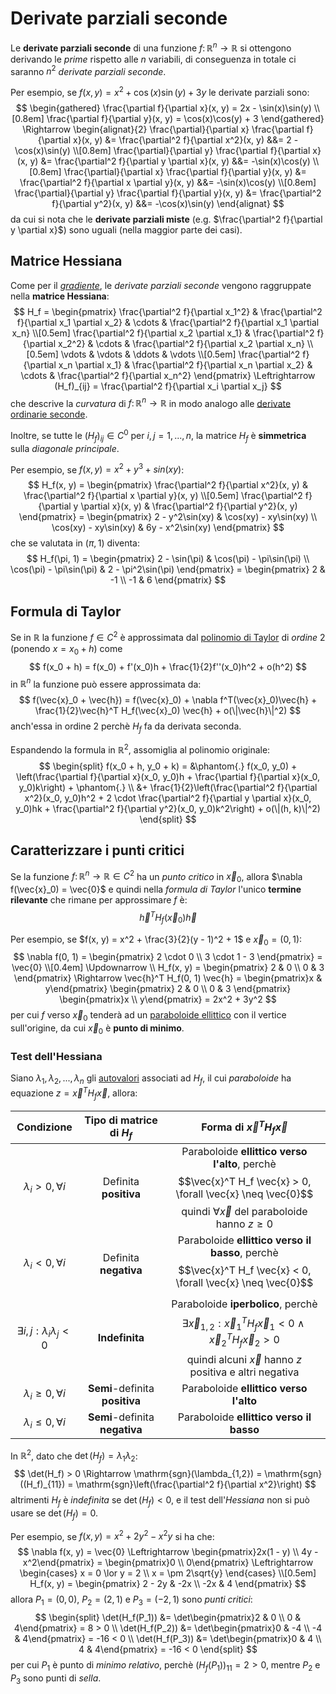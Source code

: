 # Derivate parziali seconde

Le **derivate parziali seconde** di una funzione $f\colon \mathbb{R}^n \to \mathbb{R}$ si ottengono derivando le _prime_ rispetto alle $n$ variabili, di conseguenza in totale ci saranno $n^2$ _derivate parziali seconde_.

Per esempio, se $f(x, y) = x^2 + \cos(x)\sin(y) + 3y$ le derivate parziali sono:
$$
\begin{gathered}
\frac{\partial f}{\partial x}(x, y) = 2x - \sin(x)\sin(y) \\[0.8em]
\frac{\partial f}{\partial y}(x, y) = \cos(x)\cos(y) + 3
\end{gathered} \Rightarrow
\begin{alignat}{2}
\frac{\partial}{\partial x} \frac{\partial f}{\partial x}(x, y) &= \frac{\partial^2 f}{\partial x^2}(x, y) &&= 2 - \cos(x)\sin(y) \\[0.8em]
\frac{\partial}{\partial y} \frac{\partial f}{\partial x}(x, y) &= \frac{\partial^2 f}{\partial y \partial x}(x, y) &&= -\sin(x)\cos(y) \\[0.8em]
\frac{\partial}{\partial x} \frac{\partial f}{\partial y}(x, y) &= \frac{\partial^2 f}{\partial x \partial y}(x, y) &&= -\sin(x)\cos(y) \\[0.8em]
\frac{\partial}{\partial y} \frac{\partial f}{\partial y}(x, y) &= \frac{\partial^2 f}{\partial y^2}(x, y) &&= -\cos(x)\sin(y)
\end{alignat}
$$
da cui si nota che le **derivate parziali miste** (e.g. $\frac{\partial^2 f}{\partial y \partial x}$) sono uguali (nella maggior parte dei casi).

## Matrice Hessiana

Come per il [_gradiente_](../README.md#vettore-gradiente), le _derivate parziali seconde_ vengono raggruppate nella **matrice Hessiana**:
$$
H_f = \begin{pmatrix}
\frac{\partial^2 f}{\partial x_1^2} & \frac{\partial^2 f}{\partial x_1 \partial x_2} & \cdots & \frac{\partial^2 f}{\partial x_1 \partial x_n} \\[0.5em]
\frac{\partial^2 f}{\partial x_2 \partial x_1} & \frac{\partial^2 f}{\partial x_2^2} & \cdots & \frac{\partial^2 f}{\partial x_2 \partial x_n} \\[0.5em]
\vdots & \vdots & \ddots & \vdots \\[0.5em]
\frac{\partial^2 f}{\partial x_n \partial x_1} & \frac{\partial^2 f}{\partial x_n \partial x_2} & \cdots & \frac{\partial^2 f}{\partial x_n^2}
\end{pmatrix} \Leftrightarrow
(H_f)_{ij} = \frac{\partial^2 f}{\partial x_i \partial x_j}
$$
che descrive la _curvatura_ di $f\colon \mathbb{R}^n \to \mathbb{R}$ in modo analogo alle [derivate ordinarie seconde](../../../../ct0432/05/07/README.md#convessità-e-concavità).

Inoltre, se tutte le $(H_f)_{ij} \in C^0$ per $i,j = 1, ..., n$, la matrice $H_f$ è **simmetrica** sulla _diagonale principale_.

Per esempio, se $f(x, y) = x^2 + y^3 + sin(xy)$:
$$
H_f(x, y) = \begin{pmatrix}
\frac{\partial^2 f}{\partial x^2}(x, y) & \frac{\partial^2 f}{\partial x \partial y}(x, y) \\[0.5em]
\frac{\partial^2 f}{\partial y \partial x}(x, y) & \frac{\partial^2 f}{\partial y^2}(x, y)
\end{pmatrix} = \begin{pmatrix}
2 - y^2\sin(xy) & \cos(xy) - xy\sin(xy) \\
\cos(xy) - xy\sin(xy) & 6y - x^2\sin(xy)
\end{pmatrix}
$$
che se valutata in $(\pi, 1)$ diventa:
$$
H_f(\pi, 1) = \begin{pmatrix}
2 - \sin(\pi) & \cos(\pi) - \pi\sin(\pi) \\
\cos(\pi) - \pi\sin(\pi) & 2 - \pi^2\sin(\pi)
\end{pmatrix} = \begin{pmatrix}
2 & -1 \\
-1 & 6
\end{pmatrix}
$$

## Formula di Taylor

Se in $\mathbb{R}$ la funzione $f \in C^2$ è approssimata dal [polinomio di Taylor](../../../../ct0432/07/01/README.md) di _ordine_ $2$ (ponendo $x = x_0 + h$) come
$$
f(x_0 + h) = f(x_0) + f'(x_0)h + \frac{1}{2}f''(x_0)h^2 + o(h^2)
$$
in $\mathbb{R}^n$ la funzione può essere approssimata da:
$$
f(\vec{x}_0 + \vec{h}) = f(\vec{x}_0) + \nabla f^T(\vec{x}_0)\vec{h} + \frac{1}{2}\vec{h}^T H_f(\vec{x}_0) \vec{h} + o(\|\vec{h}\|^2)
$$
anch'essa in ordine $2$ perchè $H_f$ fa da derivata seconda.

Espandendo la formula in $\mathbb{R}^2$, assomiglia al polinomio originale:
$$
\begin{split}
f(x_0 + h, y_0 + k) =
&\phantom{.} f(x_0, y_0) + \left(\frac{\partial f}{\partial x}(x_0, y_0)h +
\frac{\partial f}{\partial x}(x_0, y_0)k\right) + \phantom{.} \\
&+ \frac{1}{2}\left(\frac{\partial^2 f}{\partial x^2}(x_0, y_0)h^2 +
2 \cdot \frac{\partial^2 f}{\partial y \partial x}(x_0, y_0)hk +
\frac{\partial^2 f}{\partial y^2}(x_0, y_0)k^2\right) + o(\|(h, k)\|^2)
\end{split}
$$

## Caratterizzare i punti critici

Se la funzione $f\colon \mathbb{R}^n \to \mathbb{R} \in C^2$ ha un _punto critico_ in $\vec{x}_0$, allora $\nabla f(\vec{x}_0) = \vec{0}$ e quindi nella _formula di Taylor_ l'unico **termine rilevante** che rimane per approssimare $f$ è:
$$
\vec{h}^T H_f(\vec{x}_0)\vec{h}
$$

Per esempio, se $f(x, y) = x^2 + \frac{3}{2}(y - 1)^2 + 1$ e $\vec{x}_0 = (0, 1)$:
$$
\nabla f(0, 1) = \begin{pmatrix}
2 \cdot 0 \\ 3 \cdot 1 - 3
\end{pmatrix} = \vec{0} \\[0.4em]
\Updownarrow \\
H_f(x, y) = \begin{pmatrix}
2 & 0 \\ 0 & 3
\end{pmatrix} \Rightarrow
\vec{h}^T H_f(0, 1) \vec{h} =
\begin{pmatrix}x & y\end{pmatrix}
\begin{pmatrix}
2 & 0 \\ 0 & 3
\end{pmatrix}
\begin{pmatrix}x \\ y\end{pmatrix} =
2x^2 + 3y^2
$$
per cui $f$ verso $\vec{x}_0$ tenderà ad un [paraboloide ellittico](../../01/README.md#paraboloide-ellittico) con il vertice sull'origine, da cui $\vec{x}_0$ è **punto di minimo**.

### Test dell'Hessiana

Siano $\lambda_1, \lambda_2, ..., \lambda_n$ gli [autovalori](../../../../ct0435/09/README.md) associati ad $H_f$, il cui _paraboloide_ ha equazione $z = \vec{x}^T H_f \vec{x}$, allora:

| Condizione | Tipo di matrice di $H_f$ | Forma di $\vec{x}^T H_f \vec{x}$ |
|:-:|:-:|:-:|
| $\lambda_i > 0, \forall i$ | Definita **positiva** | Paraboloide **ellittico verso l'alto**, perchè $$\vec{x}^T H_f \vec{x} > 0, \forall \vec{x} \neq \vec{0}$$ quindi $\forall \vec{x}$ del paraboloide hanno $z \geq 0$ |
| $\lambda_i < 0, \forall i$ | Definita **negativa** | Paraboloide **ellittico verso il basso**, perchè $$\vec{x}^T H_f \vec{x} < 0, \forall \vec{x} \neq \vec{0}$$ |
| $\exists i,j : \lambda_i\lambda_j < 0$ | **Indefinita** | Paraboloide **iperbolico**, perchè $$\exists \vec{x}_{1,2} : \vec{x}_1^T H_f \vec{x}_1 < 0 \land \vec{x}_2^T H_f \vec{x}_2 > 0$$ quindi alcuni $\vec{x}$ hanno $z$ positiva e altri negativa |
| $\lambda_i \geq 0, \forall i$ | **Semi**-definita **positiva** | Paraboloide **ellittico verso l'alto** |
| $\lambda_i \leq 0, \forall i$ | **Semi**-definita **negativa** | Paraboloide **ellittico verso il basso** |

In $\mathbb{R}^2$, dato che $\det(H_f) = \lambda_1\lambda_2$:
$$
\det(H_f) > 0 \Rightarrow
\mathrm{sgn}(\lambda_{1,2}) = \mathrm{sgn}((H_f)_{11}) = \mathrm{sgn}\left(\frac{\partial^2 f}{\partial x^2}\right)
$$
altrimenti $H_f$ è _indefinita_ se $\det(H_f) < 0$, e il test dell'_Hessiana_ non si può usare se $\det(H_f) = 0$.

Per esempio, se $f(x, y) = x^2 + 2y^2 - x^2y$ si ha che:
$$
\nabla f(x, y) = \vec{0} \Leftrightarrow
\begin{pmatrix}2x(1 - y) \\ 4y - x^2\end{pmatrix} = \begin{pmatrix}0 \\ 0\end{pmatrix} \Leftrightarrow
\begin{cases}
x = 0 \lor y = 2 \\
x = \pm 2\sqrt{y}
\end{cases} \\[0.5em]
H_f(x, y) = \begin{pmatrix}
2 - 2y & -2x \\
-2x & 4
\end{pmatrix}
$$
allora $P_1 = (0, 0)$, $P_2 = (2, 1)$ e $P_3 = (-2, 1)$ sono _punti critici_:
$$
\begin{split}
\det(H_f(P_1)) &= \det\begin{pmatrix}2 & 0 \\ 0 & 4\end{pmatrix} = 8 > 0 \\
\det(H_f(P_2)) &= \det\begin{pmatrix}0 & -4 \\ -4 & 4\end{pmatrix} = -16 < 0 \\
\det(H_f(P_3)) &= \det\begin{pmatrix}0 & 4 \\ 4 & 4\end{pmatrix} = -16 < 0
\end{split}
$$
per cui $P_1$ è punto di _minimo relativo_, perchè $(H_f(P_1))_{11} = 2 > 0$, mentre $P_2$ e $P_3$ sono punti di _sella_.
